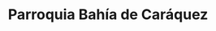 ---
title: Parroquia Bahía de Caráquez
url: /parroquia-bahia-de-caraquez/
latitude: -0.612
longitude: -80.425
---